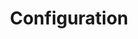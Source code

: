 ---
title: Configuration
description: 
weight: 100
menu:
  docs:
    parent: NGINX Ingress Controller
---